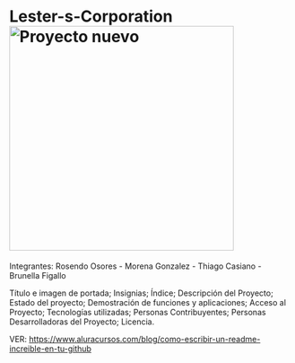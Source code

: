 # Lester-s-Corporation       <img width="400" height="400" alt="Proyecto nuevo" src="https://github.com/user-attachments/assets/08d041d2-6d59-43e8-9c2b-a6d8246c860a" />

Integrantes: Rosendo Osores - Morena Gonzalez - Thiago Casiano - Brunella Figallo

Título e imagen de portada; Insignias; Índice; Descripción del Proyecto; Estado del proyecto; Demostración de funciones y aplicaciones; Acceso al Proyecto; Tecnologías utilizadas; Personas Contribuyentes; Personas Desarrolladoras del Proyecto; Licencia.

VER: https://www.aluracursos.com/blog/como-escribir-un-readme-increible-en-tu-github
